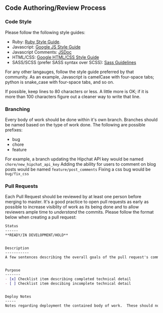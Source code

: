 Code Authoring/Review Process
-----------------------------

### Code Style

Please follow the following style guides:

- Ruby: [Ruby Style Guide][1].
- Javascript: [Google JS Style Guide][2]
- Javascript Comments: [JSDoc][5]
- HTML/CSS: [Google HTML/CSS Style Guide][3]
- SASS/SCSS (prefer SASS syntax over SCSS): [Sass Guidelines][4]

For any other langauges, follow the style guide preferred by that community.
As an example, Javascript is camelCase with four-space tabs; python is
snake_case with four-space tabs, and so on.

If possible, keep lines to 80 characters or less. A little more is OK; if it is
more than 100 characters figure out a cleaner way to write that line.

### Branching

Every body of work should be done within it's own branch.  Branches should be
named based on the type of work done.  The following are possible prefixes:
* bug
* chore
* feature

For example, a branch updating the Hipchat API key would be named `chore/new_hipchat_api_key`
Adding the ability for users to comment on blog posts would be named `feature/post_comments`
Fixing a css bug would be `bug/fix_css`


### Pull Requests

Each Pull Request should be reviewed by at least one person before merging to master.
It's a good practice to open pull requests as early as possible to increase visiblity
of work as its being done and to allow reviewers ample time to *understand* the commits.
Please follow the format below when creating a pull request:

```markdown
Status
------
**READY/IN DEVELOPMENT/HOLD**


Description
-----------
A few sentences describing the overall goals of the pull request's commits.


Purpose
-------
- [x] Checklist item describing completed technical detail
- [ ] Checklist item descibing incomplete technical detail


Deploy Notes
-----
Notes regarding deployment the contained body of work.  These should note any db migrations, etc.
```

[1]: https://github.com/bbatsov/ruby-style-guide "Community-maintained Ruby Style Guide"
[2]: http://google.github.io/styleguide/javascriptguide.xml "Google Javascript Style Guide"
[3]: https://google.github.io/styleguide/htmlcssguide.xml "Google HTML/CSS Style Guide"
[4]: http://sass-guidelin.es/ "Sass Guidelines"
[5]: http://usejsdoc.org/ "JSDoc"
